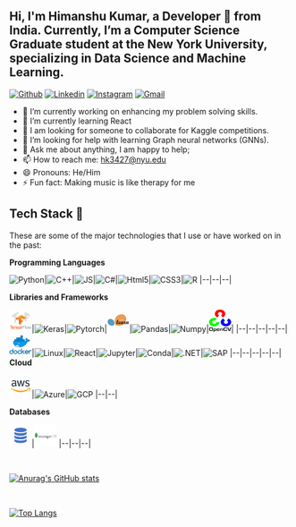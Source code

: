 ## Hi, I'm Himanshu Kumar, a Developer 🚀 from India. Currently, I’m a Computer Science Graduate student at the New York University, specializing in Data Science and Machine Learning.

[![Github](https://img.shields.io/badge/-Github-000?style=flat&logo=Github&logoColor=white)](https://github.com/hk3427)
[![Linkedin](https://img.shields.io/badge/-LinkedIn-blue?style=flat&logo=Linkedin&logoColor=white)](https://www.linkedin.com/in/himanshu-kumar-71099a117/)
[![Instagram](https://img.shields.io/badge/-Instagram-c13584?style=flat&labelColor=c13584&logo=instagram&logoColor=white)](https://www.instagram.com/__himanshu23/)
[![Gmail](https://img.shields.io/badge/-Gmail-c14438?style=flat&logo=Gmail&logoColor=white)](mailto:hk3427@nyu.edu)

- 🔭 I’m currently working on enhancing my problem solving skills. 
- 🌱 I’m currently learning React
- 👯 I am looking for someone to collaborate for Kaggle competitions.
- 🤔 I’m looking for help with learning Graph neural networks (GNNs). 
- 💬 Ask me about anything, I am happy to help;
- 📫 How to reach me: hk3427@nyu.edu
- 😄 Pronouns: He/Him
- ⚡ Fun fact: Making music is like therapy for me

## Tech Stack :muscle:

These are some of the major technologies that I use or have worked on in the past:

**Programming Languages**

<img title="Python" alt="Python" width="40px" src="https://img.shields.io/badge/Python-FFD43B?style=for-the-badge&logo=python&logoColor=blue" />|<img title="C++" alt="C++" width="40px" src="https://img.shields.io/badge/C%2B%2B-00599C?style=for-the-badge&logo=c%2B%2B&logoColor=white" />|<img alt="JS" title="JavaScript" width="40px" src="https://img.shields.io/badge/JavaScript-323330?style=for-the-badge&logo=javascript&logoColor=F7DF1E">|<img title="C#" alt="C#" width="40px" src="https://img.shields.io/badge/C%23-239120?style=for-the-badge&logo=c-sharp&logoColor=white" />|<img title="Html5" alt="Html5" width="40px" src="https://img.shields.io/badge/HTML5-E34F26?style=for-the-badge&logo=html5&logoColor=white" />|<img title="CSS3" alt="CSS3" width="40px" src="https://img.shields.io/badge/CSS3-1572B6?style=for-the-badge&logo=css3&logoColor=white" />|<img title="R" alt="R" width="40px" src="https://img.shields.io/badge/R-276DC3?style=for-the-badge&logo=r&logoColor=white" /> 
|--|--|--|

**Libraries and Frameworks**

<img title="TensorFlow" alt="TensorFlow" width="40px" src="https://raw.githubusercontent.com/github/explore/master/topics/tensorflow/tensorflow.png">|<img title="Keras" alt="Keras" width="40px" src="https://upload.wikimedia.org/wikipedia/commons/thumb/a/ae/Keras_logo.svg/240px-Keras_logo.svg.png">|<img title="Pytorch" alt="Pytorch" width="40px" src="https://img.shields.io/badge/PyTorch-EE4C2C?style=for-the-badge&logo=PyTorch&logoColor=white">|<img title="Scikit-Learn" alt="Scikit Learn" width="40px" src="https://raw.githubusercontent.com/github/explore/master/topics/scikit-learn/scikit-learn.png">|<img title="Pandas" alt="Pandas" width="40px" src="https://img.shields.io/badge/Pandas-2C2D72?style=for-the-badge&logo=pandas&logoColor=white">|<img title="Numpy" alt="Numpy" width="40px" src="https://img.shields.io/badge/Numpy-777BB4?style=for-the-badge&logo=numpy&logoColor=white">|<img title="OpenCV" alt="OpenCV" width="40px" src="https://raw.githubusercontent.com/github/explore/master/topics/opencv/opencv.png">|
|--|--|--|--|--|
<img title="Docker" alt="Docker" width="40px" src="https://raw.githubusercontent.com/github/explore/master/topics/docker/docker.png">|<img title="Linux" alt="Linux" width="40px" src="https://img.shields.io/badge/Linux-FCC624?style=for-the-badge&logo=linux&logoColor=black">|<img title="React" alt="React" width="40px" src="https://img.shields.io/badge/React-20232A?style=for-the-badge&logo=react&logoColor=61DAFB">|<img title="Jupyter" alt="Jupyter" width="40px" src="https://img.shields.io/badge/Jupyter-F37626.svg?&style=for-the-badge&logo=Jupyter&logoColor=white">|<img title="Conda" alt="Conda" width="40px" src="https://img.shields.io/badge/conda-342B029.svg?&style=for-the-badge&logo=anaconda&logoColor=white">|<img title=".NET" alt=".NET" width="40px" src="https://img.shields.io/badge/.NET-512BD4?style=for-the-badge&logo=dotnet&logoColor=white">|<img title="SAP" alt="SAP" width="40px" src="https://img.shields.io/badge/SAP-0FAAFF?style=for-the-badge&logo=sap&logoColor=white">
|--|--|--|--|--|
**Cloud**

<img title="AWS" alt="AWS" width="40px" src="https://raw.githubusercontent.com/github/explore/main/topics/aws/aws.png">|<img title="Azure" alt="Azure" width="40px" src="https://img.shields.io/badge/microsoft%20azure-0089D6?style=for-the-badge&logo=microsoft-azure&logoColor=white">|<img title="GCP" alt="GCP" width="40px" src="https://img.shields.io/badge/Google_Cloud-4285F4?style=for-the-badge&logo=google-cloud&logoColor=white">
|--|--|

**Databases**

<img title="SQL" alt="SQL" width="40px" src="https://raw.githubusercontent.com/github/explore/master/topics/sql/sql.png">|<img title="MongoDB" alt="MongoDB" width="40px" src="https://raw.githubusercontent.com/github/explore/master/topics/mongodb/mongodb.png">
|--|--|--|

<br>

[![Anurag's GitHub stats](https://github-readme-stats.vercel.app/api?username=hk3427)](https://github.com/anuraghazra/github-readme-stats)

<br>

[![Top Langs](https://github-readme-stats.vercel.app/api/top-langs/?username=hk3427)](https://github.com/anuraghazra/github-readme-stats)
